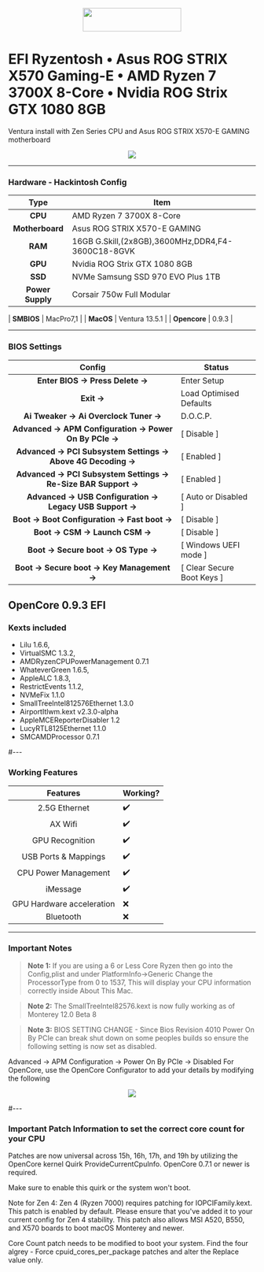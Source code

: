 <p align="center"><img src="https://github.com/acidanthera/OpenCorePkg/blob/master/Docs/Logos/OpenCore_with_text_Small.png" width="200" height="48" /></p> 

# EFI Ryzentosh • Asus ROG STRIX X570 Gaming-E • AMD Ryzen 7 3700X 8-Core • Nvidia ROG Strix GTX 1080 8GB

Ventura install with Zen Series CPU and Asus ROG STRIX X570-E GAMING motherboard

<p align="center"><img src="https://i.imgur.com/dAdnQ3X.png" />

---

### Hardware - Hackintosh Config

|       Type       | Item                                   |
|:----------------:|----------------------------------------|
|     **CPU**      | AMD Ryzen 7 3700X 8-Core                      |
| **Motherboard**  | Asus ROG STRIX X570-E GAMING     |
|     **RAM**      | 16GB G.Skill,(2x8GB),3600MHz,DDR4,F4-3600C18-8GVK   |
|     **GPU**      | Nvidia ROG Strix GTX 1080 8GB  |
|     **SSD**      | NVMe Samsung SSD 970 EVO Plus 1TB   |
| **Power Supply** | Corsair 750w Full Modular  |

|    **SMBIOS**    | MacPro7,1                           |
|    **MacOS**     | Ventura 13.5.1                       |
|   **Opencore**   | 0.9.3                             |

---

### BIOS Settings

|        Config                                                    | Status                     |
|:----------------------------------------------------------------:|----------------------------|
| **Enter BIOS -> Press Delete ->**                                | Enter Setup            |
| **Exit ->**                                                      | Load Optimised Defaults|
| **Ai Tweaker -> Ai Overclock Tuner ->**                          | D.O.C.P.                |
| **Advanced -> APM Configuration -> Power On By PCIe ->**         | [ Disable ]                |
| **Advanced -> PCI Subsystem Settings -> Above 4G Decoding ->**   | [ Enabled ]                |
| **Advanced -> PCI Subsystem Settings -> Re-Size BAR Support ->** | [ Enabled ]                |
| **Advanced -> USB Configuration -> Legacy USB Support ->**       | [ Auto or Disabled ]       |
| **Boot -> Boot Configuration -> Fast boot ->**                   | [ Disable ]                |
| **Boot -> CSM -> Launch CSM ->**                                 | [ Disable ]                |
| **Boot -> Secure boot -> OS Type ->**                            | [ Windows UEFI mode ]      |
| **Boot -> Secure boot -> Key Management ->**                     | [ Clear Secure Boot Keys ] |

## OpenCore 0.9.3 EFI

### Kexts included

* Lilu 1.6.6,
* VirtualSMC 1.3.2,
* AMDRyzenCPUPowerManagement 0.7.1
* WhateverGreen 1.6.5,
* AppleALC 1.8.3,
* RestrictEvents 1.1.2,
* NVMeFix 1.1.0
* SmallTreeIntel812576Ethernet 1.3.0
* AirportItlwm.kext v2.3.0-alpha
* AppleMCEReporterDisabler 1.2
* LucyRTL8125Ethernet 1.1.0
* SMCAMDProcessor 0.7.1

#---

### Working Features

|        Features         |   Working?  |
|:-----------------------:|------------ |
|      2.5G Ethernet      |    ✔️     |
|         AX Wifi         |    ✔️     |
|     GPU Recognition     |    ✔️     |
|   USB Ports & Mappings  |    ✔️     |
|   CPU Power Management  |    ✔️     |
|         iMessage        |    ✔️     |
|GPU Hardware acceleration|    ❌     |
|        Bluetooth        |    ❌     |

---

### Important Notes

> **Note 1:** If you are using a 6 or Less Core Ryzen then go into the Config,plist and under PlatformInfo->Generic Change the ProcessorType from 0 to 1537, This will display your CPU information correctly inside About This Mac.

> **Note 2:** The SmallTreeIntel82576.kext is now fully working as of Monterey 12.0 Beta 8

> **Note 3:** BIOS SETTING CHANGE - Since Bios Revision 4010 Power On By PCIe can break shut down on some peoples builds so ensure the following setting is now set as disabled.

Advanced -> APM Configuration -> Power On By PCIe -> Disabled
For OpenCore, use the OpenCore Configurator to add your details by modifying the following

<p align="center"><img src="https://i.imgur.com/sSquwww.png"/>

#---

### Important Patch Information to set the correct core count for your CPU

Patches are now universal across 15h, 16h, 17h, and 19h by utilizing the OpenCore kernel Quirk ProvideCurrentCpuInfo. OpenCore 0.7.1 or newer is required.

Make sure to enable this quirk or the system won't boot.

Note for Zen 4: Zen 4 (Ryzen 7000) requires patching for IOPCIFamily.kext.
This patch is enabled by default. Please ensure that you've added it to your current config for Zen 4 stability. This patch also allows MSI A520, B550, and X570 boards to boot macOS Monterey and newer.

Core Count patch needs to be modified to boot your system. Find the four algrey - Force cpuid_cores_per_package patches and alter the Replace value only.
